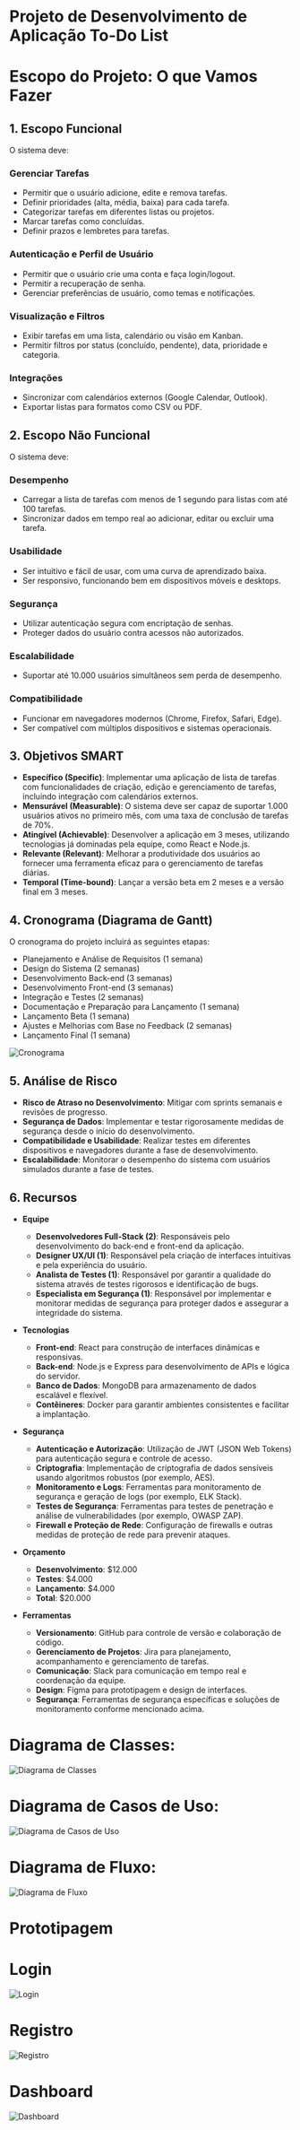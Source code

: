 # Projeto de Desenvolvimento de Aplicação To-Do List

# Escopo do Projeto: O que Vamos Fazer

## 1. Escopo Funcional

O sistema deve:

### Gerenciar Tarefas
- Permitir que o usuário adicione, edite e remova tarefas.
- Definir prioridades (alta, média, baixa) para cada tarefa.
- Categorizar tarefas em diferentes listas ou projetos.
- Marcar tarefas como concluídas.
- Definir prazos e lembretes para tarefas.

### Autenticação e Perfil de Usuário
- Permitir que o usuário crie uma conta e faça login/logout.
- Permitir a recuperação de senha.
- Gerenciar preferências de usuário, como temas e notificações.

### Visualização e Filtros
- Exibir tarefas em uma lista, calendário ou visão em Kanban.
- Permitir filtros por status (concluído, pendente), data, prioridade e categoria.

### Integrações
- Sincronizar com calendários externos (Google Calendar, Outlook).
- Exportar listas para formatos como CSV ou PDF.

## 2. Escopo Não Funcional

O sistema deve:

### Desempenho
- Carregar a lista de tarefas com menos de 1 segundo para listas com até 100 tarefas.
- Sincronizar dados em tempo real ao adicionar, editar ou excluir uma tarefa.

### Usabilidade
- Ser intuitivo e fácil de usar, com uma curva de aprendizado baixa.
- Ser responsivo, funcionando bem em dispositivos móveis e desktops.

### Segurança
- Utilizar autenticação segura com encriptação de senhas.
- Proteger dados do usuário contra acessos não autorizados.

### Escalabilidade
- Suportar até 10.000 usuários simultâneos sem perda de desempenho.

### Compatibilidade
- Funcionar em navegadores modernos (Chrome, Firefox, Safari, Edge).
- Ser compatível com múltiplos dispositivos e sistemas operacionais.

## 3. Objetivos SMART

- **Específico (Specific)**: Implementar uma aplicação de lista de tarefas com funcionalidades de criação, edição e gerenciamento de tarefas, incluindo integração com calendários externos.
- **Mensurável (Measurable)**: O sistema deve ser capaz de suportar 1.000 usuários ativos no primeiro mês, com uma taxa de conclusão de tarefas de 70%.
- **Atingível (Achievable)**: Desenvolver a aplicação em 3 meses, utilizando tecnologias já dominadas pela equipe, como React e Node.js.
- **Relevante (Relevant)**: Melhorar a produtividade dos usuários ao fornecer uma ferramenta eficaz para o gerenciamento de tarefas diárias.
- **Temporal (Time-bound)**: Lançar a versão beta em 2 meses e a versão final em 3 meses.

## 4. Cronograma (Diagrama de Gantt)

O cronograma do projeto incluirá as seguintes etapas:

- Planejamento e Análise de Requisitos (1 semana)
- Design do Sistema (2 semanas)
- Desenvolvimento Back-end (3 semanas)
- Desenvolvimento Front-end (3 semanas)
- Integração e Testes (2 semanas)
- Documentação e Preparação para Lançamento (1 semana)
- Lançamento Beta (1 semana)
- Ajustes e Melhorias com Base no Feedback (2 semanas)
- Lançamento Final (1 semana)

![Cronograma](diagramas/cronograma_gantt.png)

## 5. Análise de Risco

- **Risco de Atraso no Desenvolvimento**: Mitigar com sprints semanais e revisões de progresso.
- **Segurança de Dados**: Implementar e testar rigorosamente medidas de segurança desde o início do desenvolvimento.
- **Compatibilidade e Usabilidade**: Realizar testes em diferentes dispositivos e navegadores durante a fase de desenvolvimento.
- **Escalabilidade**: Monitorar o desempenho do sistema com usuários simulados durante a fase de testes.

## 6. Recursos

- **Equipe**
  - **Desenvolvedores Full-Stack (2)**: Responsáveis pelo desenvolvimento do back-end e front-end da aplicação.
  - **Designer UX/UI (1)**: Responsável pela criação de interfaces intuitivas e pela experiência do usuário.
  - **Analista de Testes (1)**: Responsável por garantir a qualidade do sistema através de testes rigorosos e identificação de bugs.
  - **Especialista em Segurança (1)**: Responsável por implementar e monitorar medidas de segurança para proteger dados e assegurar a integridade do sistema.

- **Tecnologias**
  - **Front-end**: React para construção de interfaces dinâmicas e responsivas.
  - **Back-end**: Node.js e Express para desenvolvimento de APIs e lógica do servidor.
  - **Banco de Dados**: MongoDB para armazenamento de dados escalável e flexível.
  - **Contêineres**: Docker para garantir ambientes consistentes e facilitar a implantação.

- **Segurança**
  - **Autenticação e Autorização**: Utilização de JWT (JSON Web Tokens) para autenticação segura e controle de acesso.
  - **Criptografia**: Implementação de criptografia de dados sensíveis usando algoritmos robustos (por exemplo, AES).
  - **Monitoramento e Logs**: Ferramentas para monitoramento de segurança e geração de logs (por exemplo, ELK Stack).
  - **Testes de Segurança**: Ferramentas para testes de penetração e análise de vulnerabilidades (por exemplo, OWASP ZAP).
  - **Firewall e Proteção de Rede**: Configuração de firewalls e outras medidas de proteção de rede para prevenir ataques.

- **Orçamento**
  - **Desenvolvimento**: $12.000
  - **Testes**: $4.000
  - **Lançamento**: $4.000
  - **Total**: $20.000

- **Ferramentas**
  - **Versionamento**: GitHub para controle de versão e colaboração de código.
  - **Gerenciamento de Projetos**: Jira para planejamento, acompanhamento e gerenciamento de tarefas.
  - **Comunicação**: Slack para comunicação em tempo real e coordenação da equipe.
  - **Design**: Figma para prototipagem e design de interfaces.
  - **Segurança**: Ferramentas de segurança específicas e soluções de monitoramento conforme mencionado acima.



# Diagrama de Classes:
![Diagrama de Classes](diagramas/DiagramaDeClasses.png)

# Diagrama de Casos de Uso:
![Diagrama de Casos de Uso](diagramas/DiagramaDeCasosUso.png)

# Diagrama de Fluxo:
![Diagrama de Fluxo](diagramas/DiagramaDeFluxo.png)

# Prototipagem

# Login
![Login](prototipoSite/Login.png)

# Registro
![Registro](prototipoSite/Registro.png)

# Dashboard
![Dashboard](prototipoSite/Dashboard.png)